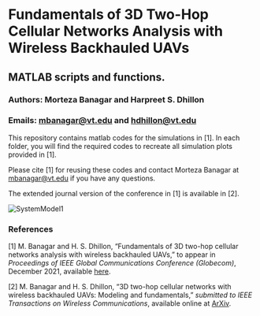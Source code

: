 # Fundamentals of 3D Two-Hop Cellular Networks Analysis with Wireless Backhauled UAVs

## MATLAB scripts and functions.

### Authors: Morteza Banagar and Harpreet S. Dhillon

### Emails: mbanagar@vt.edu and hdhillon@vt.edu

This repository contains matlab codes for the simulations in [1]. In each folder, you will find the required codes to recreate all simulation plots provided in [1].

Please cite [1] for reusing these codes and contact Morteza Banagar at mbanagar@vt.edu if you have any questions.

The extended journal version of the conference in [1] is available in [2].
<!-- The repository for the codes of [2] can be found [here](https://github.com/stochastic-geometry/3D-TwoHop-Drone) -->

![SystemModel1](https://github.com/stochastic-geometry/TwoHop-Drone/blob/8751ea62f0105ec532437ae46c7b748f6a9ecae3/TwoHop-Drone-Fig.png)


### References

[1] M. Banagar and H. S. Dhillon, “Fundamentals of 3D two-hop cellular networks analysis with wireless backhauled UAVs,” to appear in <i>Proceedings of IEEE Global Communications Conference (Globecom)</i>, December 2021, available [here](https://github.com/stochastic-geometry/TwoHop-Drone/blob/34e92dd8b0320ab448f056132aed2750c3be3531/Paper.pdf).
<!-- , pp. 1-6, available online at [IEEE Xplore](https://ieeexplore.ieee.org/document/9013645) and [ArXiv](https://arxiv.org/abs/1905.00972) -->

[2] M. Banagar and H. S. Dhillon, “3D two-hop cellular networks with wireless backhauled UAVs: Modeling and fundamentals,” <i>submitted to IEEE Transactions on Wireless Communications</i>, available online at [ArXiv](https://arxiv.org/abs/2105.07055).
